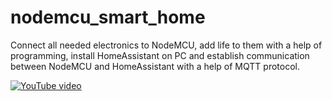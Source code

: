 # nodemcu_smart_home
Connect all needed electronics to NodeMCU, add life to them with a help of programming, install HomeAssistant on PC and establish communication between NodeMCU and HomeAssistant with a help of MQTT protocol.

[![YouTube video](http://i3.ytimg.com/vi/LcF_OxU3--/hqdefault.jpg)](https://www.youtube.com/watch?v=LcF_OxU3--A)
